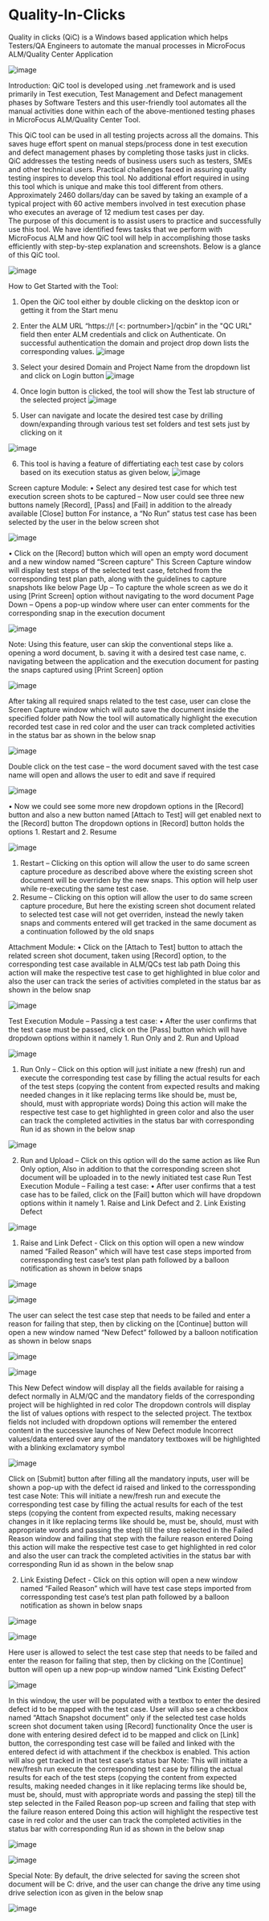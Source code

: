 # Quality-In-Clicks
Quality in clicks (QiC) is a Windows based application which helps Testers/QA Engineers to automate the manual processes in MicroFocus ALM/Quality Center Application

![image](https://user-images.githubusercontent.com/64326474/188650470-073af74f-a3dd-4591-958c-7daf2fcc7db3.png)

Introduction:
QiC tool is developed using .net framework and is used primarily in Test execution, Test Management and Defect management phases by Software Testers and this user-friendly tool automates all the manual activities done within each of the above-mentioned testing phases in MicroFocus ALM/Quality Center Tool. 

This QiC tool can be used in all testing projects across all the domains. This saves huge effort spent on manual steps/process done in test execution and defect management phases by completing those tasks just in clicks. QiC addresses the testing needs of business users such as testers, SMEs and other technical users. Practical challenges faced in assuring quality testing inspires to develop this tool. No additional effort required in using this tool which is unique and make this tool different from others. Approximately 2460 dollars/day can be saved by taking an example of a typical project with 60 active members involved in test execution phase who executes an average of 12 medium test cases per day.      
The purpose of this document is to assist users to practice and successfully use this tool. We have identified fews tasks that we perform with MicroFocus ALM and how QiC tool will help in accomplishing those tasks efficiently with step-by-step explanation and screenshots. Below is a glance of this QiC tool.

![image](https://user-images.githubusercontent.com/64326474/188654367-24f4e2f9-7421-4a2c-b910-c1f61d8aace5.png)

How to Get Started with the Tool:
1.	Open the QiC tool either by double clicking on the desktop icon or getting it from the Start menu	
2.	Enter the ALM URL “https://!<ALM Platform server name> [<: portnumber>]/qcbin” in the "QC URL" field then enter ALM credentials and click on Authenticate. On successful authentication the domain and project drop down lists the corresponding values.
![image](https://user-images.githubusercontent.com/64326474/188665552-5d122088-6b53-4b2a-81f2-d0ce8293b3aa.png)

3.	Select your desired Domain and Project Name from the dropdown list and click on Login button
![image](https://user-images.githubusercontent.com/64326474/188670417-af04b429-13bc-45d2-94a5-7b0d5313a7b7.png)

4.	Once login button is clicked, the tool will show the Test lab structure of the selected project
![image](https://user-images.githubusercontent.com/64326474/188711939-d27134cc-8f9e-4461-bcfa-448af9008ca3.png)

5.	User can navigate and locate the desired test case by drilling down/expanding through various test set folders and test sets just by clicking on it

![image](https://user-images.githubusercontent.com/64326474/188723673-16207b90-059a-42ed-95f3-d86ee7192edc.png)

6.	This tool is having a feature of differtiating each test case by colors based on its execution status as given below,
![image](https://user-images.githubusercontent.com/64326474/188671735-d3f85bab-fd1e-4c97-b21d-5a42bbfe9cb2.png)

Screen capture Module:
•	Select any desired test case for which test execution screen shots to be captured – Now user could see three new buttons namely [Record], [Pass] and [Fail] in addition to the already available [Close] button
For instance, a “No Run” status test case has been selected by the user in the below screen shot

![image](https://user-images.githubusercontent.com/64326474/188723847-0d7ea306-7f45-4ea1-85af-5ee7e143ca39.png)

•	Click on the [Record] button which will open an empty word document and a new window named “Screen capture”
This Screen Capture window will display test steps of the selected test case, fetched from the corresponding test plan path, along with the guidelines to capture snapshots like below
Page Up – To capture the whole screen as we do it using [Print Screen] option without navigating to the word document 
Page Down – Opens a pop-up window where user can enter comments for the corresponding snap in the execution document

![image](https://user-images.githubusercontent.com/64326474/188724026-148dece6-959c-4bef-91f4-a8016f052461.png)

Note: Using this feature, user can skip the conventional steps like 
a.	opening a word document, 
b.	saving it with a desired test case name, 
c.	navigating between the application and the execution document for pasting the snaps captured using [Print Screen] option

![image](https://user-images.githubusercontent.com/64326474/188724175-270c6ec1-fa93-45fd-b695-0774240025ba.png)

After taking all required snaps related to the test case, user can close the Screen Capture window which will auto save the document inside the specified folder path 
Now the tool will automatically highlight the execution recorded test case in red color and the user can track completed activities in the status bar as shown in the below snap

![image](https://user-images.githubusercontent.com/64326474/188724440-64e5677d-3fa7-499a-a98c-63a0fe8794a4.png)

Double click on the test case – the word document saved with the test case name will open and allows the user to edit and save if required

![image](https://user-images.githubusercontent.com/64326474/188724570-249b8529-8574-49ce-9709-19d111d809cc.png)

•	Now we could see some more new dropdown options in the [Record] button and also a new button named [Attach to Test] will get enabled next to the [Record] button
The dropdown options in [Record] button holds the options 1. Restart and 2. Resume

![image](https://user-images.githubusercontent.com/64326474/188724668-703b4400-80b1-49e8-a9c9-d445270ece0e.png)

1.	Restart – Clicking on this option will allow the user to do same screen capture procedure as described above where the existing screen shot document will be overriden by the new snaps. This option will help user while re-executing the same test case.
2.	Resume – Clicking on this option will allow the user to do same screen capture procedure, But here the existing screen shot document related to selected test case will not get overriden, instead the newly taken snaps and comments entered will get tracked in the same document as a continuation followed by the old snaps

Attachment Module:
•	Click on the [Attach to Test] button to attach the related screen shot document, taken using [Record] option, to the corresponding test case available in ALM/QCs test lab path
Doing this action will make the respective test case to get highlighted in blue color and also the user can track the series of activities completed in the status bar as shown in the below snap

![image](https://user-images.githubusercontent.com/64326474/188724891-4ba533ef-d5d9-4676-a18d-69929afa6ba2.png)

Test Execution Module – Passing a test case:
•	After the user confirms that the test case must be passed, click on the [Pass] button which will have dropdown options within it namely 1. Run Only and 2. Run and Upload

![image](https://user-images.githubusercontent.com/64326474/188725114-7b7f65e0-6ff4-494f-9754-fec2ba78d859.png)

1.	Run Only – Click on this option will just initiate a new (fresh) run and execute the corresponding test case by filling the actual results for each of the test steps (copying the content from expected results and making needed changes in it like replacing terms like should be, must be, should, must with appropriate words) 
Doing this action will make the respective test case to get highlighted in green color and also the user can track the completed activities in the status bar with corresponding Run id as shown in the below snap

![image](https://user-images.githubusercontent.com/64326474/188725220-8b6f27db-53f0-42f1-a75f-48cac5eb0a66.png)

2.	Run and Upload – Click on this option will do the same action as like Run Only option, Also in addition to that the corresponding screen shot document will be uploaded in to the newly initiated test case Run 
Test Execution Module – Failing a test case:
•	After user confirms that a test case has to be failed, click on the [Fail] button which will have dropdown options within it namely 1. Raise and Link Defect and 2. Link Existing Defect

![image](https://user-images.githubusercontent.com/64326474/188725373-dba1ae14-4a88-4e3f-8547-2bf1fc1306fe.png)

1.	Raise and Link Defect - Click on this option will open a new window named “Failed Reason” which will have test case steps imported from corressponding test case’s test plan path followed by a balloon notification as shown in below snaps

![image](https://user-images.githubusercontent.com/64326474/188725480-494949cc-1330-402c-b792-6bf204f8d5a1.png)

![image](https://user-images.githubusercontent.com/64326474/188725586-ca59d73b-209c-427d-b797-38448208bcc0.png)

The user can select the test case step that needs to be failed and enter a reason for failing that step, then by clicking on the [Continue] button will open a new window named “New Defect” followed by a balloon notification as shown in below snaps

![image](https://user-images.githubusercontent.com/64326474/188725665-9cfaa3db-30b9-4b59-9072-0311dea35b8c.png)

![image](https://user-images.githubusercontent.com/64326474/188725702-ae0c0670-87ed-461c-b805-2ed058c0aab7.png)

This New Defect window will display all the fields available for raising a defect normally in ALM/QC and the mandatory fields of the corresponding project will be highlighted in red color
The dropdown controls will display the list of values options with respect to the selected project. The textbox fields not included with dropdown options will remember the entered content in the successive launches of New Defect module
Incorrect values/data entered over any of the mandatory textboxes will be highlighted with a blinking exclamatory symbol

![image](https://user-images.githubusercontent.com/64326474/188725915-954f42e4-9a40-4805-b27f-78446d8385be.png)

Click on [Submit] button after filling all the mandatory inputs, user will be shown a pop-up with the defect id raised and linked to the corressponding test case
Note: This will initiate a new/fresh run and execute the corresponding test case by filling the actual results for each of the test steps (copying the content from expected results, making necessary changes in it like replacing terms like should be, must be, should, must with appropriate words and passing the step) till the step selected in the Failed Reason window and failing that step with the failure reason entered
Doing this action will make the respective test case to get highlighted in red color and also the user can track the completed activities in the status bar with corresponding Run id as shown in the below snap

2.	Link Existing Defect - Click on this option will open a new window named “Failed Reason” which will have test case steps imported from corressponding test case’s test plan path followed by a balloon notification as shown in below snaps

![image](https://user-images.githubusercontent.com/64326474/188726033-374f48dd-9b2f-4ed4-807c-910140d9c650.png)

![image](https://user-images.githubusercontent.com/64326474/188726179-c6304d26-26d1-4656-a664-df643a23ea85.png)

Here user is allowed to select the test case step that needs to be failed and enter the reason for failing that step, then by clicking on the [Continue] button will open up a new pop-up window named “Link Existing Defect”

![image](https://user-images.githubusercontent.com/64326474/188726310-c9b314c9-9fe9-4879-a722-5df400efac04.png)

In this window, the user will be populated with a textbox to enter the desired defect id to be mapped with the test case. User will also see a checkbox named “Attach Snapshot document” only if the selected test case holds screen shot document taken using [Record] functionality 
Once the user is done with entering desired defect id to be mapped and click on [Link] button, the corresponding test case will be failed and linked with the entered defect id with attachment if the checkbox is enabled. This action will also get tracked in that test case’s status bar
Note: This will initiate a new/fresh run execute the corresponding test case by filling the actual results for each of the test steps (copying the content from expected results, making needed changes in it like replacing terms like should be, must be, should, must with appropriate words and passing the step) till the step selected in the Failed Reason pop-up screen and failing that step with the failure reason entered
Doing this action will highlight the respective test case in red color and the user can track the completed activities in the status bar with corresponding Run id as shown in the below snap

![image](https://user-images.githubusercontent.com/64326474/188726644-4081d24e-88ed-44f5-864e-e4c9603f490c.png)

![image](https://user-images.githubusercontent.com/64326474/188726777-6e2549c8-570a-4de6-9ccd-55a75d013b8e.png)


Special Note:
By default, the drive selected for saving the screen shot document will be C: drive, and the user can change the drive any time using drive selection icon as given in the below snap

![image](https://user-images.githubusercontent.com/64326474/188726934-6e241c97-f901-43dd-b5a2-b6bddc4bec29.png)

